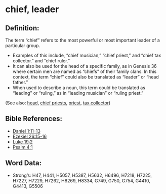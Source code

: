 # chief, leader

## Definition:

The term “chief” refers to the most powerful or most important leader of a particular group.

* Examples of this include, “chief musician,” “chief priest,” and “chief tax collector.” and “chief ruler.”
* It can also be used for the head of a specific family, as in Genesis 36 where certain men are named as “chiefs” of their family clans. In this context, the term “chief” could also be translated as “leader” or “head father.”
* When used to describe a noun, this term could be translated as “leading” or “ruling,” as in “leading musician” or “ruling priest.”

(See also: [head](../other/head.md), [chief priests](../kt/highpriest.md), [priest](../kt/priest.md), [tax collector](../other/tax.md))

## Bible References:

* [Daniel 1:11-13](rc://en/tn/help/dan/01/11)
* [Ezekiel 26:15-16](rc://en/tn/help/ezk/26/15)
* [Luke 19:2](rc://en/tn/help/luk/19/02)
* [Psalm 4:1](rc://en/tn/help/psa/004/1)

## Word Data:

* Strong’s: H47, H441, H5057, H5387, H5632, H6496, H7218, H7225, H7227, H7229, H7262, H8269, H8334, G749, G750, G754, G4410, G4413, G5506
